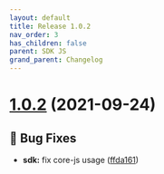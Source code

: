 ```yaml
---
layout: default
title: Release 1.0.2
nav_order: 3
has_children: false
parent: SDK JS
grand_parent: Changelog
---
```



# [1.0.2](https://github.com/lumapps/lumapps-sdk-js/compare/v1.0.1...v1.0.2) (2021-09-24)

## 🐛 Bug Fixes

* **sdk:** fix core-js usage ([ffda161](https://github.com/lumapps/lumapps-sdk-js/commit/ffda1617f714089a009434361ff965fd6d13ebbc))
